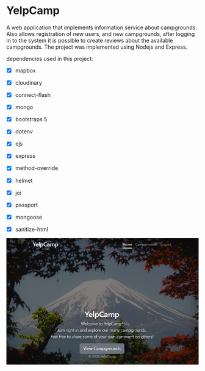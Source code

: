 # YelpCamp

A web application that implements information service about campgrounds.
Also allows registration of new users, and new campgrounds, after logging in to the system it is possible to create reviews about the available campgrounds.
The project was implemented using Nodejs and Express.

dependencies used in this project:
- [x] mapbox
- [x] cloudinary
- [x] connect-flash
- [x] mongo
- [x] bootstraps 5
- [x] dotenv
- [x] ejs
- [x] express
- [x] method-override
- [x] helmet
- [x] joi
- [x] passport
- [x] mongoose
- [x] sanitize-html


![Default Home](./public/images/welcome.jpg?raw=true "Welcome")
